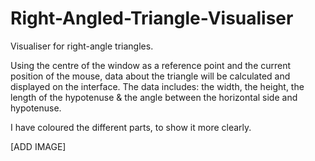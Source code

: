 # Right-Angled-Triangle-Visualiser
Visualiser for right-angle triangles.

Using the centre of the window as a reference point and the current position of the mouse, data about the triangle will be calculated and displayed on the interface. The data includes: the width, the height, the length of the hypotenuse & the angle between the horizontal side and hypotenuse.

I have coloured the different parts, to show it more clearly.

[ADD IMAGE]
